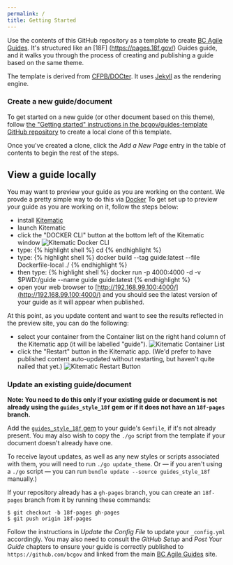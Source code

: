 ```yaml
---
permalink: /
title: Getting Started
---
```

Use the contents of this GitHub repository as a template to create [BC Agile Guides](http://guides-template.pathfinder.gov.bc.ca/). It's structured like an [18F] (https://pages.18f.gov/) Guides guide,
and it walks you through the process of creating and publishing a guide based on
the same theme.

The template is derived from [CFPB/DOCter](https://github.com/CFPB/DOCter).
It uses [Jekyll](http://jekyllrb.com/) as the rendering engine.

### Create a new guide/document

To get started on a new guide (or other document based on this theme), 
follow [the "Getting started" instructions in the bcgov/guides-template GitHub
repository](https://github.com/bcgov/guides-template/#getting-started) to create
a local clone of this template.

Once you've created a clone, click the _Add a New Page_ entry in the table of
contents to begin the rest of the steps.


## View a guide locally

You may want to preview your guide as you are working on the content.  We provde a pretty simple way to do this via [Docker](https://www.docker.com/) To get set up to preview your guide as you are working on it, follow the steps below:
 
 * install [Kitematic](https://kitematic.com/)
 * launch Kitematic
 * click the "DOCKER CLI" button at the bottom left of the Kitematic window <img src="{{site.baseurl}}/images/kitematic-docker-cli.png" alt="Kitematic Docker CLI">
 * type:
 {% highlight shell %}
  cd <location of your guide repo>
  {% endhighlight %}
 * type:
 {% highlight shell %}
 docker build --tag guide:latest --file Dockerfile-local ./
 {% endhighlight %}
 * then type:
 {% highlight shell %}
  docker run -p 4000:4000 -d -v $PWD:/guide --name guide guide:latest
  {% endhighlight %}
 * open your web browser to [http://192.168.99.100:4000/](http://192.168.99.100:4000/) and you should see the latest version of your guide as it will appear when published.
  
At this point, as you update content and want to see the results reflected in the preview site, you can do the following:

* select your container from the Container list on the right hand column of the Kitematic app (it will be labelled "guide"). <img src="{{site.baseurl}}/images/kitematic-container-list.png" alt="Kitematic Container List">
* click the "Restart" button in the Kitematic app. (We'd prefer to have published content auto-updated without restarting, but haven't quite nailed that yet.) <img src="{{site.baseurl}}/images/kitematic-restart-button.png" alt="Kitematic Restart Button">

### Update an existing guide/document

__Note: You need to do this only if your existing guide or document is not already
using the `guides_style_18f` gem or if it does not have an `18f-pages`
branch.__

Add the [`guides_style_18f` gem](https://github.com/18F/guides-style) to your
guide's `Gemfile`, if it's not already present. You may also wish to copy the
`./go` script from the template if your document doesn't already have one.

To receive layout updates, as well as any new styles or scripts associated
with them, you will need to run `./go update_theme`. Or — if you aren't using
a `./go` script — you can run `bundle update --source guides_style_18f`
manually.)

If your repository already has a `gh-pages` branch, you can create an
`18f-pages` branch from it by running these commands:

```
$ git checkout -b 18f-pages gh-pages
$ git push origin 18f-pages
```

Follow the instructions in _Update the Config File_ to update your
`_config.yml` accordingly. You may also need to consult the _GitHub Setup_ and
_Post Your Guide_ chapters to ensure your guide is correctly published to
`https://github.com/bcgov` and linked from the main [BC Agile
Guides](http://guides-template.pathfinder.gov.bc.ca/) site.
